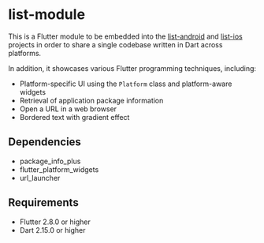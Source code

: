 # list-module
This is a Flutter module to be embedded into 
the [list-android](https://github.com/cyliong/list-android)
and [list-ios](https://github.com/cyliong/list-ios) projects
in order to share a single codebase written in Dart across platforms.

In addition, it showcases various Flutter programming techniques, 
including:
- Platform-specific UI using the `Platform` class and 
  platform-aware widgets
- Retrieval of application package information
- Open a URL in a web browser
- Bordered text with gradient effect

## Dependencies
- package_info_plus
- flutter_platform_widgets
- url_launcher

## Requirements
- Flutter 2.8.0 or higher
- Dart 2.15.0 or higher